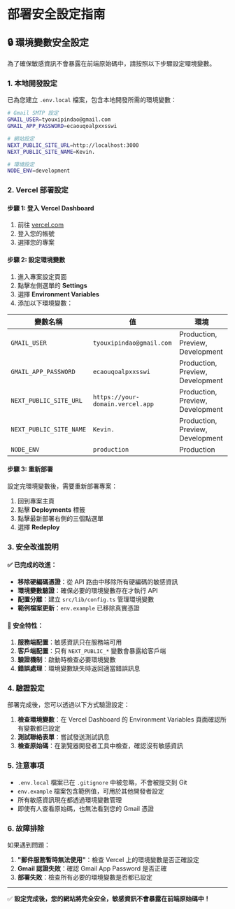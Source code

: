 # 部署安全設定指南

## 🔒 環境變數安全設定

為了確保敏感資訊不會暴露在前端原始碼中，請按照以下步驟設定環境變數。

### 1. 本地開發設定

已為您建立 `.env.local` 檔案，包含本地開發所需的環境變數：

```bash
# Gmail SMTP 設定
GMAIL_USER=tyouxipindao@gmail.com
GMAIL_APP_PASSWORD=ecaouqoalpxxsswi

# 網站設定
NEXT_PUBLIC_SITE_URL=http://localhost:3000
NEXT_PUBLIC_SITE_NAME=Kevin.

# 環境設定
NODE_ENV=development
```

### 2. Vercel 部署設定

#### 步驟 1: 登入 Vercel Dashboard
1. 前往 [vercel.com](https://vercel.com)
2. 登入您的帳號
3. 選擇您的專案

#### 步驟 2: 設定環境變數
1. 進入專案設定頁面
2. 點擊左側選單的 **Settings**
3. 選擇 **Environment Variables**
4. 添加以下環境變數：

| 變數名稱 | 值 | 環境 |
|---------|-----|------|
| `GMAIL_USER` | `tyouxipindao@gmail.com` | Production, Preview, Development |
| `GMAIL_APP_PASSWORD` | `ecaouqoalpxxsswi` | Production, Preview, Development |
| `NEXT_PUBLIC_SITE_URL` | `https://your-domain.vercel.app` | Production, Preview, Development |
| `NEXT_PUBLIC_SITE_NAME` | `Kevin.` | Production, Preview, Development |
| `NODE_ENV` | `production` | Production |

#### 步驟 3: 重新部署
設定完環境變數後，需要重新部署專案：
1. 回到專案主頁
2. 點擊 **Deployments** 標籤
3. 點擊最新部署右側的三個點選單
4. 選擇 **Redeploy**

### 3. 安全改進說明

#### ✅ 已完成的改進：
- **移除硬編碼憑證**：從 API 路由中移除所有硬編碼的敏感資訊
- **環境變數驗證**：確保必要的環境變數存在才執行 API
- **配置分離**：建立 `src/lib/config.ts` 管理環境變數
- **範例檔案更新**：`env.example` 已移除真實憑證

#### 🔐 安全特性：
1. **服務端配置**：敏感資訊只在服務端可用
2. **客戶端配置**：只有 `NEXT_PUBLIC_*` 變數會暴露給客戶端
3. **驗證機制**：啟動時檢查必要環境變數
4. **錯誤處理**：環境變數缺失時返回適當錯誤訊息

### 4. 驗證設定

部署完成後，您可以透過以下方式驗證設定：

1. **檢查環境變數**：在 Vercel Dashboard 的 Environment Variables 頁面確認所有變數都已設定
2. **測試聯絡表單**：嘗試發送測試訊息
3. **檢查原始碼**：在瀏覽器開發者工具中檢查，確認沒有敏感資訊

### 5. 注意事項

- `.env.local` 檔案已在 `.gitignore` 中被忽略，不會被提交到 Git
- `env.example` 檔案包含範例值，可用於其他開發者設定
- 所有敏感資訊現在都透過環境變數管理
- 即使有人查看原始碼，也無法看到您的 Gmail 憑證

### 6. 故障排除

如果遇到問題：

1. **"郵件服務暫時無法使用"**：檢查 Vercel 上的環境變數是否正確設定
2. **Gmail 認證失敗**：確認 Gmail App Password 是否正確
3. **部署失敗**：檢查所有必要的環境變數是否都已設定

---

✅ **設定完成後，您的網站將完全安全，敏感資訊不會暴露在前端原始碼中！**
